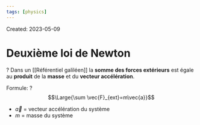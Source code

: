 ```yaml
---
tags: [physics] 
---
```

Created: 2023-05-09

# Deuxième loi de Newton
?
Dans un [[Référentiel galiléen]] la **somme des forces extérieurs** est égale au **produit** de la **masse** et du **vecteur accélération**.
<!--SR:!2023-05-11,1,210-->

Formule:
?
$$\Large{\sum \vec{F}_{ext}=m\vec{a}}$$
- $\vec{a}$ = vecteur accélération du système
- $m$ = masse du système
<!--SR:!2023-05-12,3,250-->